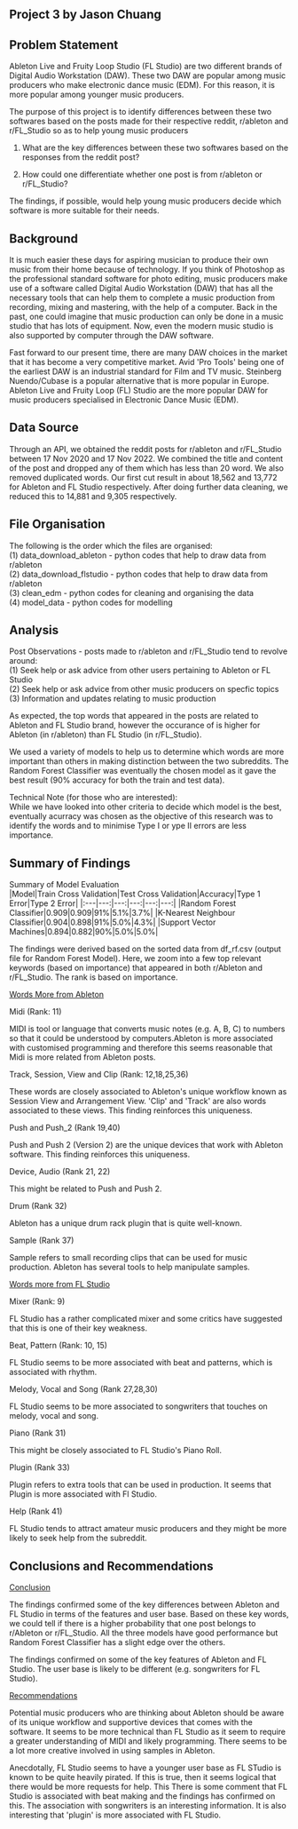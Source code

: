 
## Project 3 by Jason Chuang


## Problem Statement


Ableton Live and Fruity Loop Studio (FL Studio) are two different brands of Digital Audio Workstation (DAW). These two DAW are popular among music producers who make electronic dance music (EDM). For this reason, it is more popular among younger music producers. 

The purpose of this project is to identify differences between these two softwares based on the posts made for their respective reddit, r/ableton and r/FL_Studio so as to help young music producers

1) What are the key differences between these two softwares based on the responses from the reddit post?

2) How could one differentiate whether one post is from r/ableton or r/FL_Studio?

The findings, if possible, would help young music producers decide which software is more suitable for their needs.


## Background

It is much easier these days for aspiring musician to produce their own music from their home because of technology. If you think of Photoshop as the professional standard software for photo editing, music producers make use of a software called Digital Audio Workstation (DAW) that has all the necessary tools that can help them to complete a music production from recording, mixing and mastering, with the help of a computer. Back in the past, one could imagine that music production can only be done in a music studio that has lots of equipment. Now, even the modern music studio is also supported by computer through the DAW software.

Fast forward to our present time, there are many DAW choices in the market that it has become a very competitive market. Avid 'Pro Tools' being one of the earliest DAW is an industrial standard for Film and TV music. Steinberg Nuendo/Cubase is a popular alternative that is more popular in Europe. Ableton Live and Fruity Loop (FL) Studio are the more popular DAW for music producers specialised in Electronic Dance Music (EDM).


## Data Source

Through an API, we obtained the reddit posts for r/ableton and r/FL_Studio between 17 Nov 2020 and 17 Nov 2022. We combined the title and content of the post and dropped any of them which has less than 20 word. We also removed duplicated words. Our first cut result in about  18,562 and 13,772 for Ableton and FL Studio respectively. After doing further data cleaning, we reduced this to 14,881 and 9,305 respectively.

## File Organisation

The following is the order which the files are organised:<br>
(1) data_download_ableton - python codes that help to draw data from r/ableton<br>
(2) data_download_flstudio - python codes that help to draw data from r/ableton<br>
(3) clean_edm - python codes for cleaning and organising the data<br>
(4) model_data - python codes for modelling<br>

## Analysis

Post Observations - posts made to r/ableton and r/FL_Studio tend to revolve around:<br>
(1) Seek help or ask advice from other users pertaining to Ableton or FL Studio<br>
(2) Seek help or ask advice from other music producers on specfic topics<br>
(3) Information and updates relating to music production<br>

As expected, the top words that appeared in the posts are related to Ableton and FL Studio brand, however the occurance of is higher for Ableton (in r/ableton) than FL Studio (in r/FL_Studio).

We used a variety of models to help us to determine which words are more important than others in making distinction between the two subreddits. The Random Forest Classifier was eventually the chosen model as it gave the best result (90% accuracy for both the train and test data).

Technical Note (for those who are interested):<br>
While we have looked into other criteria to decide which model is the best, eventually acurracy was chosen as the objective of this research was to identify the words and to minimise Type I or ype II errors are less importance.

## Summary of Findings

Summary of Model Evaluation<br>
|Model|Train Cross Validation|Test Cross Validation|Accuracy|Type 1 Error|Type 2 Error|
|:---|---:|---:|---:|---:|---:|
|Random Forest Classifier|0.909|0.909|91%|5.1%|3.7%|
|K-Nearest Neighbour Classifier|0.904|0.898|91%|5.0%|4.3%|
|Support Vector Machines|0.894|0.882|90%|5.0%|5.0%|

The findings were derived based on the sorted data from df_rf.csv (output file for Random Forest Model). Here, we zoom into a few top relevant keywords (based on importance) that appeared in both r/Ableton and r/FL_Studio.  The rank is based on importance.<br>

<ins>Words More from Ableton</ins><br>

Midi (Rank: 11)<br>

MIDI is tool or language that converts music notes (e.g. A, B, C) to numbers so that it could be understood by computers.Ableton is more associated with customised programming and therefore this seems reasonable that Midi is more related from Ableton posts.<br> 

Track, Session, View and Clip (Rank: 12,18,25,36)<br>

These words are closely associated to Ableton's unique workflow known as Session View and Arrangement View. 'Clip' and 'Track' are also words associated to these views. This finding reinforces this uniqueness.<br>

Push and Push_2 (Rank 19,40)<br>

Push and Push 2 (Version 2) are the unique devices that work with Ableton software. This finding reinforces this uniqueness.<br>

Device, Audio (Rank 21, 22)<br>

This might be related to Push and Push 2.<br>

Drum (Rank 32)<br>

Ableton has a unique drum rack plugin that is quite well-known.<br>

Sample (Rank 37)<br>

Sample refers to small recording clips that can be used for music production. Ableton has several tools to help manipulate samples.<br>

<ins>Words more from FL Studio</ins><br>

Mixer (Rank: 9)<br>

FL Studio has a rather complicated mixer and some critics have suggested that this is one of their key weakness.<br>

Beat, Pattern (Rank: 10, 15)<br>

FL Studio seems to be more associated with beat and patterns, which is associated with rhythm.

Melody, Vocal and Song (Rank 27,28,30)<br>

FL Studio seems to be more associated to songwriters that touches on melody, vocal and song.

Piano (Rank 31)<br>

This might be closely associated to FL Studio's Piano Roll.

Plugin (Rank 33)<br>

Plugin refers to extra tools that can be used in production. It seems that Plugin is more associated with Fl Studio.<br>

Help (Rank 41)<br>

FL Studio tends to attract amateur music producers and they might be more likely to seek help from the subreddit.<br>


## Conclusions and Recommendations

<ins>Conclusion</ins><br>

The findings confirmed some of the key differences between Ableton and FL Studio in terms of the features and user base. Based on these key words, we could tell if there is a higher probability that one post belongs to r/Ableton or r/FL_Studio. All the three models have good performance but Random Forest Classifier has a slight edge over the others.<br>

The findings confirmed on some of the key features of Ableton and FL Studio. The user base is likely to be different (e.g. songwriters for FL Studio).

<ins>Recommendations</ins><br>

Potential music producers who are thinking about Ableton should be aware of its unique workflow and supportive devices that comes with the software. It seems to be more technical than FL Studio as it seem to require a greater understanding of MIDI and likely programming. There seems to be a lot more creative involved in using samples in Ableton.<br>

Anecdotally, FL Studio seems to have a younger user base as FL STudio is known to be quite heavily pirated. If this is true, then it seems logical that there would be more requests for help. This There is some comment that FL Studio is associated with beat making and the findings has confirmed on this. The association with songwriters is an interesting information. It is also interesting that 'plugin' is more associated with FL Studio.<br>